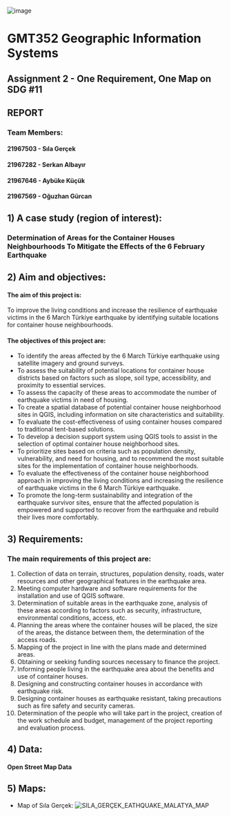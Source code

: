 ![image](https://user-images.githubusercontent.com/120742302/228538613-fe90ac95-443e-4efc-be87-84007dc29b19.png)

# GMT352 Geographic Information Systems 

## Assignment 2 - One Requirement, One Map on SDG #11  
## REPORT

### Team Members:

 #### 21967503 - Sıla Gerçek
 #### 21967282 - Serkan Albayır
 #### 21967646 - Aybüke Küçük
 #### 21967569 - Oğuzhan Gürcan

## 1) A case study (region of interest): 
### Determination of Areas for the Container Houses Neighbourhoods To Mitigate the Effects of the 6 February Earthquake


## 2) Aim and objectives:
#### The aim of this project is:
To improve the living conditions and increase the resilience of earthquake victims in the 6 March Türkiye earthquake by identifying suitable locations for container house neighbourhoods.

#### The objectives of this project are:

* To identify the areas affected by the 6 March Türkiye earthquake using satellite imagery and ground surveys.
* To assess the suitability of potential locations for container house districts based on factors such as slope, soil type, accessibility, and proximity to essential services.
* To assess the capacity of these areas to accommodate the number of earthquake victims in need of housing.
* To create a spatial database of potential container house neighborhood sites in QGIS, including information on site characteristics and suitability.
* To evaluate the cost-effectiveness of using container houses compared to traditional tent-based solutions.
* To develop a decision support system using QGIS tools to assist in the selection of optimal container house neighborhood sites.
* To prioritize sites based on criteria such as population density, vulnerability, and need for housing, and to recommend the most suitable sites for the implementation of container house neighborhoods.
* To evaluate the effectiveness of the container house neighborhood approach in improving the living conditions and increasing the resilience of earthquake victims in the 6 March Türkiye earthquake.
* To promote the long-term sustainability and integration of the earthquake survivor sites, ensure that the affected population is empowered and supported to recover from the earthquake and rebuild their lives more comfortably.

## 3) Requirements:
### The main requirements of this project are:
1) Collection of data on terrain, structures, population density, roads, water resources and other geographical features in the earthquake area.
2) Meeting computer hardware and software requirements for the installation and use of QGIS software.
3) Determination of suitable areas in the earthquake zone, analysis of these areas according to factors such as security, infrastructure, environmental conditions, access, etc.
4) Planning the areas where the container houses will be placed, the size of the areas, the distance between them, the determination of the access roads.
5) Mapping of the project in line with the plans made and determined areas.
6) Obtaining or seeking funding sources necessary to finance the project.
7) Informing people living in the earthquake area about the benefits and use of container houses.
8) Designing and constructing container houses in accordance with earthquake risk.
9) Designing container houses as earthquake resistant, taking precautions such as fire safety and security cameras.
10) Determination of the people who will take part in the project, creation of the work schedule and budget, management of the project reporting and evaluation process.

## 4) Data:

#### Open Street Map Data

## 5) Maps:
* Map of Sıla Gerçek:
![SILA_GERÇEK_EATHQUAKE_MALATYA_MAP](https://user-images.githubusercontent.com/120742302/228562845-f1a9af0f-b2fb-4ba5-9e59-5d8f1e7af8d1.png)



